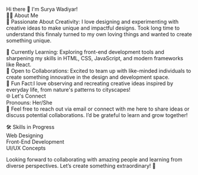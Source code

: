 Hi there 👋 I'm Surya Wadiyar!  
👨‍💻 About Me  
 🌟 Passionate About Creativity: I love designing and experimenting with creative ideas to make unique and impactful designs.
 Took long time to understand this finnaly turned to my own loving things and wanted to create something unique.
 
🌱 Currently Learning: Exploring front-end development tools and sharpening my skills in HTML, CSS, JavaScript, and modern frameworks like React.  
🤝 Open to Collaborations: Excited to team up with like-minded individuals to create something innovative in the design and development space.  
🌟 Fun Fact:I love observing and recreating creative ideas inspired by everyday life, from nature's patterns to cityscapes!  
🌐 Let's Connect  
  Pronouns: Her/She  
  📧 Feel free to reach out via email or connect with me here to share ideas or discuss potential collaborations. I’d be grateful to learn and grow together! 
  
🛠 Skills in Progress  
 Web Designing  
Front-End Development  
 UI/UX Concepts  

Looking forward to collaborating with amazing people and learning from diverse perspectives. Let’s create something extraordinary! 🚀

